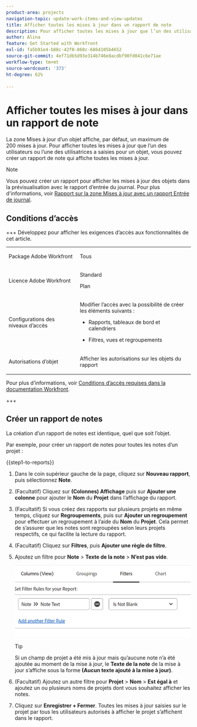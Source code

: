 ```yaml
---
product-area: projects
navigation-topic: update-work-items-and-view-updates
title: Afficher toutes les mises à jour dans un rapport de note
description: Pour afficher toutes les mises à jour que l’un des utilisateurs ou l’une des utilisatrices a saisies pour un objet, vous pouvez créer un rapport de note qui affiche toutes les mises à jour.
author: Alina
feature: Get Started with Workfront
exl-id: fa5b91e4-b88c-42f0-860c-6864105b4652
source-git-commit: 4ef71db5d93e314b746e8acdbf90fd041c6e71ae
workflow-type: tm+mt
source-wordcount: '373'
ht-degree: 62%

---
```


# Afficher toutes les mises à jour dans un rapport de note

<!-- Audited: 10/2025 -->

<!--
<p data-mc-conditions="QuicksilverOrClassic.Draft mode">(NOTE: Alina: ***This is a report and it is in the Getting Started/ Updates section because I think it makes more sense to be in this area, where people want to view updates. - added this to this section from Reporting on 7/3/2018 ) </p>
-->

La zone Mises à jour d’un objet affiche, par défaut, un maximum de 200 mises à jour. Pour afficher toutes les mises à jour que l’un des utilisateurs ou l’une des utilisatrices a saisies pour un objet, vous pouvez créer un rapport de note qui affiche toutes les mises à jour.

>[!NOTE]
>
>Vous pouvez créer un rapport pour afficher les mises à jour des objets dans la prévisualisation avec le rapport d’entrée du journal. Pour plus d&#39;informations, voir [Rapport sur la zone Mises à jour avec un rapport Entrée de journal](../../reports-and-dashboards/reports/creating-and-managing-reports/create-journal-entry-report.md).

## Conditions d’accès

+++ Développez pour afficher les exigences d’accès aux fonctionnalités de cet article.

<table style="table-layout:auto"> 
 <col> 
 </col> 
 <col> 
 </col> 
 <tbody> 
  <tr> 
   <td role="rowheader">Package Adobe Workfront</td> 
   <td> <p>Tous</p> </td> 
  </tr> 
  <tr> 
   <td role="rowheader">Licence Adobe Workfront</td> 
   <td> <p>Standard</p>
   <p>Plan</p> </td> 
  </tr> 
  <tr> 
   <td role="rowheader">Configurations des niveaux d’accès</td> 
   <td> <p>Modifier l’accès avec la possibilité de créer les éléments suivants :</p> 
    <ul> 
     <li> <p>Rapports, tableaux de bord et calendriers</p> </li> 
     <li> <p>Filtres, vues et regroupements</p> </li> 
    </ul> </td> 
  </tr> 
  <tr> 
   <td role="rowheader">Autorisations d’objet</td> 
   <td> <p>Afficher les autorisations sur les objets du rapport</p>
   </td> 
  </tr> 
 </tbody> 
</table>

Pour plus d’informations, voir [Conditions d’accès requises dans la documentation Workfront](/help/quicksilver/administration-and-setup/add-users/access-levels-and-object-permissions/access-level-requirements-in-documentation.md).

+++

<!--Old:
<table style="table-layout:auto"> 
 <col> 
 </col> 
 <col> 
 </col> 
 <tbody> 
  <tr> 
   <td role="rowheader">Adobe Workfront plan</td> 
   <td> <p>Any</p> </td> 
  </tr> 
  <tr> 
   <td role="rowheader">Adobe Workfront license</td> 
   <td> <p>New: Standard </p>
   <p>Current: Plan</p> </td> 
  </tr> 
  <tr> 
   <td role="rowheader">Access level configurations</td> 
   <td> <p>Edit access to:</p> 
    <ul> 
     <li> <p>Create Reports, Dashboards, and Calendars</p> </li> 
     <li> <p>Create Filters, Views, and Groupings</p> </li> 
    </ul> </td> 
  </tr> 
  <tr> 
   <td role="rowheader">Object permissions</td> 
   <td> <p>View</p>
    <p>Note: If you do not have View permission or higher to an object, information for that object doesn't display in the report.</p>  </td> 
  </tr> 
 </tbody> 
</table>-->

## Créer un rapport de notes

La création d’un rapport de notes est identique, quel que soit l’objet.

Par exemple, pour créer un rapport de notes pour toutes les notes d’un projet :

{{step1-to-reports}}

1. Dans le coin supérieur gauche de la page, cliquez sur **Nouveau rapport**, puis sélectionnez **Note**.

1. (Facultatif) Cliquez sur **(Colonnes) Affichage** puis sur **Ajouter une colonne** pour ajouter le **Nom** du **Projet** dans l’affichage du rapport. 

1. (Facultatif) Si vous créez des rapports sur plusieurs projets en même temps, cliquez sur **Regroupements**, puis sur **Ajouter un regroupement** pour effectuer un regroupement à l’aide du **Nom** du **Projet**. Cela permet de s’assurer que les notes sont regroupées selon leurs projets respectifs, ce qui facilite la lecture du rapport. 

1. (Facultatif) Cliquez sur **Filtres**, puis **Ajouter une règle de filtre**.
1. Ajoutez un filtre pour **Note** > **Texte de la note** > **N’est pas vide**.

   ![](assets/note-note-text-not-blank-filter.png)

   >[!TIP]
   >
   >   Si un champ de projet a été mis à jour mais qu’aucune note n’a été ajoutée au moment de la mise à jour, le **Texte de la note** de la mise à jour s’affiche sous la forme **(Aucun texte ajouté à la mise à jour)**.


1. (Facultatif) Ajoutez un autre filtre pour **Projet** > **Nom** > **Est égal à** et ajoutez un ou plusieurs noms de projets dont vous souhaitez afficher les notes.
1. Cliquez sur **Enregistrer + Fermer**. Toutes les mises à jour saisies sur le projet par tous les utilisateurs autorisés à afficher le projet s’affichent dans le rapport.
